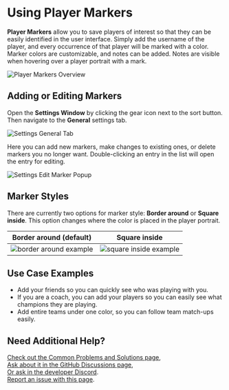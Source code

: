 # Using Player Markers

**Player Markers** allow you to save players of interest so that they can be easily identified in the user interface. Simply add the username of the player, and every occurrence of that player will be marked with a color. Marker colors are customizable, and notes can be added. Notes are visible when hovering over a player portrait with a mark.

![Player Markers Overview](../images/player_markers_0.png)

## Adding or Editing Markers

Open the **Settings Window** by clicking the gear icon next to the sort button. Then navigate to the **General** settings tab.

![Settings General Tab](../images/player_markers_1.png)

Here you can add new markers, make changes to existing ones, or delete markers you no longer want. Double-clicking an entry in the list will open the entry for editing.

![Settings Edit Marker Popup](../images/player_markers_2.png)

## Marker Styles

There are currently two options for marker style: **Border around** or **Square inside**. This option changes where the color is placed in the player portrait.

| Border around (default) | Square inside |
| --- | --- |
| ![border around example](../images/player_markers_3.png) | ![square inside example](../images/player_markers_4.png) |

## Use Case Examples

* Add your friends so you can quickly see who was playing with you.
* If you are a coach, you can add your players so you can easily see what champions they are playing.
* Add entire teams under one color, so you can follow team match-ups easily.

## Need Additional Help?

[Check out the Common Problems and Solutions page](../pages/common_problems.md),  
[Ask about it in the GitHub Discussions page](https://github.com/fraxiinus/ReplayBook/discussions),  
[Or ask in the developer Discord](https://discord.gg/c33Rc5J).  
[Report an issue with this page](https://github.com/fraxiinus/ReplayBook/issues/new/choose).
